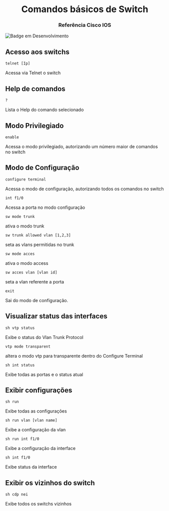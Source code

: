 <h1 align="center"> Comandos básicos de Switch </h1>

<h3 align="center"> Referência Cisco IOS </h3>

![Badge em Desenvolvimento](http://img.shields.io/static/v1?label=STATUS&message=EM%20DESENVOLVIMENTO&color=GREEN&style=for-the-badge)

<h2 > Acesso aos switchs </h2>

```
telnet [Ip]
```
Acessa via Telnet o switch


<h2 > Help de comandos </h2>

```
?
```
Lista o Help do comando selecionado

<h2 >Modo Privilegiado </h2>

```
enable
```
Acessa o modo privilegiado, autorizando um número maior de comandos no switch

<h2 >Modo de Configuração </h2>

```
configure terminal
```
Acessa o modo de configuração, autorizando todos os comandos no switch

```
int f1/0
```
Acessa a porta no modo configuração

```
sw mode trunk
```
ativa o modo trunk

```
sw trunk allowed vlan [1,2,3]
```
seta as vlans permitidas no trunk

```
sw mode acces
```
ativa o modo access

```
sw acces vlan [vlan id]
```
seta a vlan referente a porta

```
exit
```
Sai do modo de configuração.

<h2 >Visualizar status das interfaces </h2>

```
sh vtp status
```
Exibe o status do Vlan Trunk Protocol

```
vtp mode transparent
```
altera o modo vtp para transparente dentro do Configure Terminal

```
sh int status
```
Exibe todas as portas e o status atual

<h2 >Exibir configurações </h2>

```
sh run
```
Exibe todas as configurações

```
sh run vlan [vlan name]
```
Exibe a configuração da vlan

```
sh run int f1/0
```
Exibe a configuração da interface

```
sh int f1/0
```
Exibe status da interface

<h2 >Exibir os vizinhos do switch </h2>

```
sh cdp nei
```
Exibe todos os switchs vizinhos
